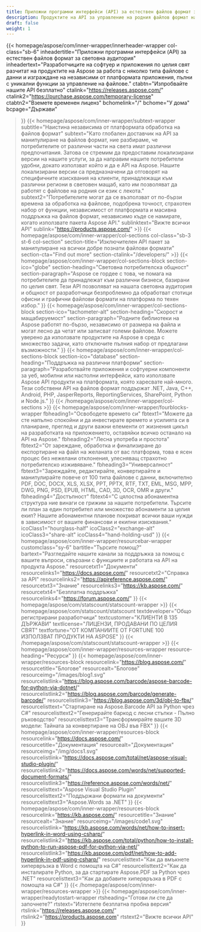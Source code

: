 ```yaml
---
title: Приложни програмни интерфейси (API) за естествен файлов формат за световна аудитория
description: Продуктите на API за управление на родния файлов формат на Aspose се използват от разработчици в световен мащаб за манипулиране на документи и изображения на всички популярни платформи.
draft: false
weight: 1
---
```

{{< homepage/aspose/com/inner-wrapper/innerheader-wrapper col-class="sb-6"
  inheadertitle="Приложни програмни интерфейси (API) за естествен файлов формат за световна аудитория"
  inheadertext="Разработчиците на софтуер и приложения по целия свят разчитат на продуктите на Aspose за работа с няколко типа файлове с данни и изграждане на независими от платформата приложения, пълни с уникални функции за управление на файлове."
  ctabtn="Изпробвайте нашите API безплатно"
  ctalink="https://releases.aspose.com/"
  ctalink2="https://purchase.aspose.com/temporary-license"
  ctabtn2="Вземете временен лиценз"
  bchomelink="/"
  bchome="У дома"
  bcpage="Държави"
  >}}
   {{< homepage/aspose/com/inner-wrapper/subtext-wrapper
   subtitle="Наистина независима от платформата обработка на файлов формат"
   subtext="Като глобален доставчик на API за манипулиране на файлов формат, ние разбираме, че потребителите от различни части на света имат различни предпочитания. Затова се стремим да предоставим локализирани версии на нашите услуги, за да направим нашите потребители удобни, докато използват който и да е API на Aspose. Нашите локализирани версии са предназначени да отговорят на специфичните изисквания на клиенти, принадлежащи към различни региони в световен мащаб, като им позволяват да работят с файлове на родния си език с лекота."
   subtext2="Потребителите могат да се възползват от по-бързи времена за обработка на файлове, подобрена точност, страхотен набор от функции, независимост от платформата и масивна поддръжка на файлов формат, независимо къде се намирате, когато използвате пакета Aspose API."
   sublinktext="Вижте всички API"
   sublink="https://products.aspose.com/" >}} 
{{< homepage/aspose/com/inner-wrapper/col-sections col-class="sb-3 st-6 col-section"
section-title="Изключителен API пакет за манипулиране на всички добре познати файлови формати"
section-cta="Find out more"
section-ctalink="/developers/" >}}
{{< homepage/aspose/com/inner-wrapper/col-sections-block section-ico="globe"
section-heading="Световна потребителска общност"
section-paragraph="Aspose се гордее с това, че помага на потребителите да принадлежат към различни бизнеси, базирани по целия свят. Тези API позволяват на нашата световна аудитория и общност от разработчици безпроблемно да обработват стотици офисни и графични файлови формати на платформа по техен избор."
>}}
{{< homepage/aspose/com/inner-wrapper/col-sections-block section-ico="tachometer-alt"
section-heading="Скорост и мащабируемост"
section-paragraph="Родните библиотеки на Aspose работят по-бързо, независимо от размера на файла и могат лесно да четат или записват големи файлове. Можете уверено да използвате продуктите на Aspose в среда с множество задачи, като отключите пълния набор от предлагани възможности."
>}}
{{< homepage/aspose/com/inner-wrapper/col-sections-block section-ico="database"
section-heading="Поддръжка на различни платформи"
section-paragraph="Разработвайте приложения и софтуерни компоненти за уеб, мобилни или настолни интерфейси, като използвате Aspose API продукти на платформата, която харесвате най-много. Тези собствени API на файлов формат поддържат .NET, Java, C++, Android, PHP, JasperReports, ReportingServices, SharePoint, Python и Node.js."
>}}
{{< /homepage/aspose/com/inner-wrapper/col-sections >}}
{{< homepage/aspose/com/inner-wrapper/fourblocks-wrapper
fbheading1="Освободете времето си"
fbtext1="Можете да сте напълно спокойни и да инвестирате времето и усилията си в планиране, преглед и други важни елементи от жизнения цикъл на разработката на приложението, оставяйки всичко останало на API на Aspose."
fbheading2="Лесна употреба и простота"
fbtext2="От зареждане, обработка и финализиране до експортиране на файл на желаната от вас платформа, това е ясен процес без нежелани отклонения, улесняващ страхотно потребителско изживяване."
fbheading3="Универсалност"
fbtext3="Зареждайте, редактирайте, конвертирайте и манипулирайте повече от 100 типа файлове с данни, включително PDF, DOC, DOCX, XLS, XLSX, PPT, PPTX, RTF, TXT, EML, MSG, MPP, DWG, PNG, PSD, EPUB, HTML, CAD, 3D, OCR, OMR и други."
fbheading4="Достъпност"
fbtext4="С цялостна абонаментна структура ние винаги се грижим за нашите потребители. Търсите ли план за един потребител или множество абонаменти за целия екип? Нашите абонаментни планове покриват всички ваши нужди в зависимост от вашите финансови и екипни изисквания."
icoClass1="hourglass-half" icoClass2="exchange-alt" icoClass3="share-alt" icoClass4="hand-holding-usd"
>}} 
{{< homepage/aspose/com/inner-wrapper/resourcebar-wrapper customclass="sy-6"
bartitle="Търсите помощ?"
bartext="Разгледайте нашите канали за поддръжка за помощ с вашите въпроси, свързани с функциите и работата на API на продукта Aspose."
resourcetxt1="Документи"
resourcelinks1="https://docs.aspose.com/"
resourcetxt2="Справка за API"
resourcelinks2="https://apireference.aspose.com/"
resourcetxt3="Знание"
resourcelinks3="https://kb.aspose.com/"
resourcetxt4="Безплатна поддръжка"
resourcelinks4="https://forum.aspose.com/"
>}}
{{< homepage/aspose/com/statscount/statscount-wrapper >}}
{{< homepage/aspose/com/statscount/statscount
textdeveloper="Общо регистрирани разработчици"
textcustomer="КЛИЕНТИ В 135 ДЪРЖАВИ"
textlicense="ЛИЦЕНЗИ, ПРОДАВАНИ ПО ЦЕЛИЯ СВЯТ"
textfortune="ОТ КОМПАНИИТЕ ОТ FORTUNE 100 ИЗПОЛЗВАТ ПРОДУКТИ НА ASPOSE"
>}}
{{< /homepage/aspose/com/statscount/statscount-wrapper >}}
{{< homepage/aspose/com/inner-wrapper/resources-wrapper
resource-heading="Ресурси"
>}}
{{< homepage/aspose/com/inner-wrapper/resources-block resourcelink="https://blog.aspose.com/"
resourcetitle="Блогове"
resourcealt="Блогове"
resourceimg="/images/blog1.svg" resourcelistlink="https://blog.aspose.com/barcode/aspose-barcode-for-python-via-dotnet/" resourcelistlink2="https://blog.aspose.com/barcode/generate-barcode/" resourcelistlink3="https://blog.aspose.com/3d/obj-to-fbx/"
resourcelisttext="Стартиране на Aspose.Barcode API за Python чрез C#"
resourcelisttext2="Генерирайте баркод с лесни стъпки - Пълно ръководство"
resourcelisttext3="Трансформирайте вашите 3D модели: Тайната за конвертиране на OBJ във FBX"
>}}
{{< homepage/aspose/com/inner-wrapper/resources-block resourcelink="https://docs.aspose.com/"
resourcetitle="Документация"
resourcealt="Документация"
resourceimg="/img/docs1.svg" resourcelistlink="https://docs.aspose.com/total/net/aspose-visual-studio-plugin/" resourcelistlink2="https://docs.aspose.com/words/net/supported-document-formats/" resourcelistlink3="https://reference.aspose.com/words/net/"
resourcelisttext="Aspose Visual Studio Plugin"
resourcelisttext2="Поддържани формати на документи"
resourcelisttext3="Aspose.Words за .NET"
>}}
{{< homepage/aspose/com/inner-wrapper/resources-block resourcelink="https://kb.aspose.com/"
resourcetitle="Знание"
resourcealt="Знание"
resourceimg="/images/code1.svg" resourcelistlink="https://kb.aspose.com/words/net/how-to-insert-hyperlink-in-word-using-csharp/" resourcelistlink2="https://kb.aspose.com/total/python/how-to-install-python-to-run-aspose-pdf-for-python-via-net/" resourcelistlink3="https://kb.aspose.com/pdf/net/how-to-add-hyperlink-in-pdf-using-csharp/"
resourcelisttext="Как да вмъкнете хипервръзка в Word с помощта на C#"
resourcelisttext2="Как да инсталирате Python, за да стартирате Aspose.PDF за Python чрез .NET"
resourcelisttext3="Как да добавите хипервръзка в PDF с помощта на C#"
>}}
{{< /homepage/aspose/com/inner-wrapper/resources-wrapper >}}
{{< homepage/aspose/com/inner-wrapper/readytostart-wrapper
rtsheading="Готови ли сте да започнете?"
rtstext="Изтеглете безплатна пробна версия"
rtslink="https://releases.aspose.com/"
rtslink2="https://products.aspose.com"
rtstext2="Вижте всички API"
>}}
